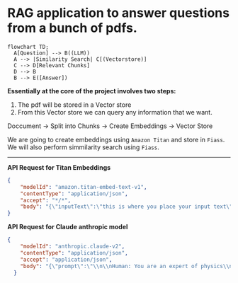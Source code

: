 
# RAG application to answer questions from a bunch of pdfs.

```meramid
flowchart TD;
  A[Question] --> B((LLM))
  A --> |Similarity Search| C[(Vectorstore)]
  C --> D[Relevant Chunks]
  D --> B
  B --> E([Answer])
```
**Essentially at the core of the project involves two steps:**
1. The pdf will be stored in a Vector store
2. From this Vector store we can query any information that we want.

Doccument -> Split into Chunks -> Create Embeddings -> Vector Store

We are going to create embeddings using `Amazon Titan` and store in `Fiass`. We will also perform simmilarity search using `Fiass`.

--------

**API Request for Titan Embeddings**
```json
{
    "modelId": "amazon.titan-embed-text-v1",
    "contentType": "application/json",
    "accept": "*/*",
    "body": "{\"inputText\":\"this is where you place your input text\"}"
}
```

**API Request for Claude anthropic model**

```json
{
    "modelId": "anthropic.claude-v2",
    "contentType": "application/json",
    "accept": "application/json",
    "body": "{\"prompt\":\"\\n\\nHuman: You are an expert of physics\\n\\n\",\"max_gen_len\":512,\"temperature\":0.5,\"top_p\":0.9}"
  }
```